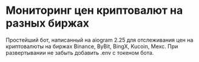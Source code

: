 # Мониторинг цен криптовалют на разных биржах

Простейший бот, написанный на aiogram 2.25 для отслеживания цен на криптовалюты на биржах Binance, ByBit, BingX, Kucoin, Mexc.
При развертывании не забыть добавить .env с токеном бота.
